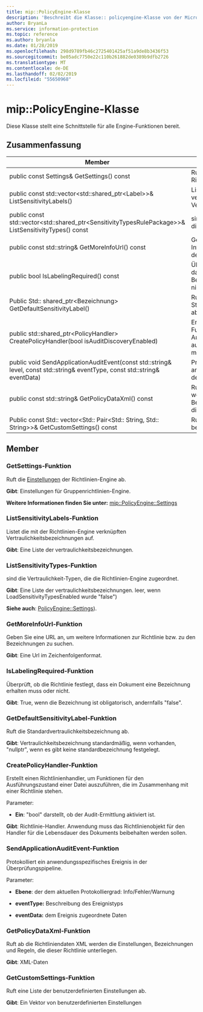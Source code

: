 ```yaml
---
title: mip::PolicyEngine-Klasse
description: 'Beschreibt die Klasse:: policyengine-Klasse von der Microsoft Information Protection (MIP) SDK.'
author: BryanLa
ms.service: information-protection
ms.topic: reference
ms.author: bryanla
ms.date: 01/28/2019
ms.openlocfilehash: 298d9789fb46c2725401425af51a9de8b3436f53
ms.sourcegitcommit: be05adc7750e22c110b261882de0389b9dfb2726
ms.translationtype: MT
ms.contentlocale: de-DE
ms.lasthandoff: 02/02/2019
ms.locfileid: "55650968"
---
```

# <a name="class-mippolicyengine"></a>mip::PolicyEngine-Klasse 
Diese Klasse stellt eine Schnittstelle für alle Engine-Funktionen bereit.
  
## <a name="summary"></a>Zusammenfassung
 Member                        | Beschreibungen                                
--------------------------------|---------------------------------------------
public const Settings& GetSettings() const  |  Ruft die [Einstellungen](class_mip_policyengine_settings.md) der Richtlinien-Engine ab.
public const std::vector\<std::shared_ptr\<Label\>\>& ListSensitivityLabels()  |  Listet die mit der Richtlinien-Engine verknüpften Vertraulichkeitsbezeichnungen auf.
public const std::vector\<std::shared_ptr\<SensitivityTypesRulePackage\>\>& ListSensitivityTypes() const  |  sind die Vertraulichkeit-Typen, die die Richtlinien-Engine zugeordnet.
public const std::string& GetMoreInfoUrl() const  |  Geben Sie eine URL an, um weitere Informationen zur Richtlinie bzw. zu den Bezeichnungen zu suchen.
public bool IsLabelingRequired() const  |  Überprüft, ob die Richtlinie festlegt, dass ein Dokument eine Bezeichnung erhalten muss oder nicht.
Public Std:: shared_ptr\<Bezeichnung\> GetDefaultSensitivityLabel()  |  Ruft die Standardvertraulichkeitsbezeichnung ab.
public std::shared_ptr\<PolicyHandler\> CreatePolicyHandler(bool isAuditDiscoveryEnabled)  |  Erstellt einen Richtlinienhandler, um Funktionen für den Ausführungszustand einer Datei auszuführen, die im Zusammenhang mit einer Richtlinie stehen.
public void SendApplicationAuditEvent(const std::string& level, const std::string& eventType, const std::string& eventData)  |  Protokolliert ein anwendungsspezifisches Ereignis in der Überprüfungspipeline.
public const std::string& GetPolicyDataXml() const  |  Ruft ab die Richtliniendaten XML werden die Einstellungen, Bezeichnungen und Regeln, die dieser Richtlinie unterliegen.
Public const Std:: vector\<Std:: Pair\<Std:: String, Std:: String\>\>& GetCustomSettings() const  |  Ruft eine Liste der benutzerdefinierten Einstellungen ab.
  
## <a name="members"></a>Member
  
### <a name="getsettings-function"></a>GetSettings-Funktion
Ruft die [Einstellungen](class_mip_policyengine_settings.md) der Richtlinien-Engine ab.

  
**Gibt**: Einstellungen für Gruppenrichtlinien-Engine. 
  
**Weitere Informationen finden Sie unter:** [mip::PolicyEngine::Settings](class_mip_policyengine_settings.md)
  
### <a name="listsensitivitylabels-function"></a>ListSensitivityLabels-Funktion
Listet die mit der Richtlinien-Engine verknüpften Vertraulichkeitsbezeichnungen auf.

  
**Gibt**: Eine Liste der vertraulichkeitsbezeichnungen.
  
### <a name="listsensitivitytypes-function"></a>ListSensitivityTypes-Funktion
sind die Vertraulichkeit-Typen, die die Richtlinien-Engine zugeordnet.

  
**Gibt**: Eine Liste der vertraulichkeitsbezeichnungen. leer, wenn LoadSensitivityTypesEnabled wurde "false")
  
**Siehe auch**: [PolicyEngine::Settings](class_mip_policyengine_settings.md)).
  
### <a name="getmoreinfourl-function"></a>GetMoreInfoUrl-Funktion
Geben Sie eine URL an, um weitere Informationen zur Richtlinie bzw. zu den Bezeichnungen zu suchen.

  
**Gibt**: Eine Url im Zeichenfolgenformat.
  
### <a name="islabelingrequired-function"></a>IsLabelingRequired-Funktion
Überprüft, ob die Richtlinie festlegt, dass ein Dokument eine Bezeichnung erhalten muss oder nicht.

  
**Gibt**: True, wenn die Bezeichnung ist obligatorisch, andernfalls "false".
  
### <a name="getdefaultsensitivitylabel-function"></a>GetDefaultSensitivityLabel-Funktion
Ruft die Standardvertraulichkeitsbezeichnung ab.

  
**Gibt**: Vertraulichkeitsbezeichnung standardmäßig, wenn vorhanden, "nullptr", wenn es gibt keine standardbezeichnung festgelegt.
  
### <a name="createpolicyhandler-function"></a>CreatePolicyHandler-Funktion
Erstellt einen Richtlinienhandler, um Funktionen für den Ausführungszustand einer Datei auszuführen, die im Zusammenhang mit einer Richtlinie stehen.

Parameter:  
* **Ein**: "bool" darstellt, ob der Audit-Ermittlung aktiviert ist.



  
**Gibt**: Richtlinie-Handler.
Anwendung muss das Richtlinienobjekt für den Handler für die Lebensdauer des Dokuments beibehalten werden sollen.
  
### <a name="sendapplicationauditevent-function"></a>SendApplicationAuditEvent-Funktion
Protokolliert ein anwendungsspezifisches Ereignis in der Überprüfungspipeline.

Parameter:  
* **Ebene**: der dem aktuellen Protokolliergrad: Info/Fehler/Warnung 


* **eventType:** Beschreibung des Ereignistyps 


* **eventData:** dem Ereignis zugeordnete Daten


  
### <a name="getpolicydataxml-function"></a>GetPolicyDataXml-Funktion
Ruft ab die Richtliniendaten XML werden die Einstellungen, Bezeichnungen und Regeln, die dieser Richtlinie unterliegen.

  
**Gibt**: XML-Daten
  
### <a name="getcustomsettings-function"></a>GetCustomSettings-Funktion
Ruft eine Liste der benutzerdefinierten Einstellungen ab.

  
**Gibt**: Ein Vektor von benutzerdefinierten Einstellungen